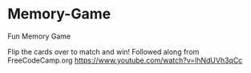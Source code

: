 # Memory-Game
Fun Memory Game 

Flip the cards over to match and win!
Followed along from FreeCodeCamp.org
https://www.youtube.com/watch?v=lhNdUVh3qCc
